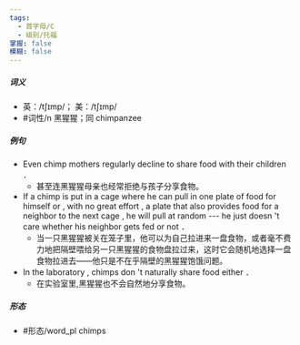 ```yaml
---
tags:
  - 首字母/C
  - 级别/托福
掌握: false
模糊: false
---
```

##### 词义
- 英：/tʃɪmp/； 美：/tʃɪmp/
- #词性/n  黑猩猩；同 chimpanzee
##### 例句
- Even chimp mothers regularly decline to share food with their children ．
	- 甚至连黑猩猩母亲也经常拒绝与孩子分享食物。
- If a chimp is put in a cage where he can pull in one plate of food for himself or , with no great effort , a plate that also provides food for a neighbor to the next cage , he will pull at random --- he just doesn 't care whether his neighbor gets fed or not ．
	- 当一只黑猩猩被关在笼子里，他可以为自己拉进来一盘食物，或者毫不费力地把隔壁喂给另一只黑猩猩的食物盘拉过来，这时它会随机地选择一盘食物拉进去——他只是不在乎隔壁的黑猩猩饱饿问题。
- In the laboratory , chimps don 't naturally share food either ．
	- 在实验室里,黑猩猩也不会自然地分享食物。
##### 形态
- #形态/word_pl chimps
